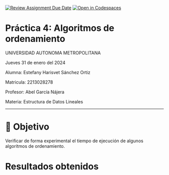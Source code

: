 [![Review Assignment Due Date](https://classroom.github.com/assets/deadline-readme-button-24ddc0f5d75046c5622901739e7c5dd533143b0c8e959d652212380cedb1ea36.svg)](https://classroom.github.com/a/ke8zCzPd)
[![Open in Codespaces](https://classroom.github.com/assets/launch-codespace-7f7980b617ed060a017424585567c406b6ee15c891e84e1186181d67ecf80aa0.svg)](https://classroom.github.com/open-in-codespaces?assignment_repo_id=13627298)
# Práctica 4: Algoritmos de ordenamiento
UNIVERSIDAD AUTONOMA METROPOLITANA

Jueves 31 de enero del 2024

Alumna: Estefany Harisvet Sánchez Ortiz

Matricula: 2213028278

Profesor: Abel García Nájera

Materia: Estructura de Datos Lineales

-------------------------------------
 # :dart: Objetivo 

Verificar de forma experimental el tiempo de ejecución de algunos algoritmos de ordenamiento.

# Resultados obtenidos  
